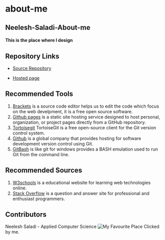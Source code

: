 # about-me
## Neelesh-Saladi-About-me
#### This is the place where I design
## Repository Links
* [Source Repository](https://github.com/neeleshsaladi/about-me/edit/master/README.md)

* [Hosted page]()
## Recommended Tools
1. [Brackets](http://brackets.io/) is a source code editor helps us to edit the code which focus on the web develpment, it is a free open source software. 
2. [Github pages](https://pages.github.com/) is a static site hosting service designed to host personal, organization, or project pages directly from a GitHub repository.
3. [Tortoisegit](https://tortoisegit.org/) TortoiseGit is a free open-source client for the Git version control system.
4. [Github](https://github.com/) is a global company that provides hosting for software development version control using Git.
5. [GitBash](https://git-scm.com/downloads) is like git for windows provides a BASH emulation used to run Git from the command line.
## Recommended Sources
1. [W3schools](https://www.w3schools.com/) is a educational website for learning web technologies online.
2. [Stack Overflow](https://stackoverflow.com/)  is a question and answer site for professional and enthusiast programmers.
## Contributors
Neelesh Saladi - Applied Computer Science
![My Favourite Place](https://lh3.googleusercontent.com/9O36pnIX37ZqNiOmxYMb-T_6UiaNLLbZeLYs0mdBuQuk9Pq_reQcnNQkNsl1HeIXMQmJsOql4pPviSh0zFmTsT6FMCiUnD8I5pvmP0mrxpyNlCz8y9TYgb4llHZp2gTmjUt1KiQTNNf1zkb3xxZEyXFj8-0GZfEsd55QQNbOLdPKguIpeSUgZdHJq55i4qb-tVcqSlLnB0k16gjR60mISEEbDw8xGbKrP_r1auqtwXHKnZe-5riQ9zL8l_ZUlhHYa4ojeyF5-a0dMs7rKWCfuhzkC0yLzCEXjgFeB_N5JRD1b8BGfy9xHXfqMO7CaBr0Rn2vR_ZAWQTVohIQxD2xQH9cNKE_h6Kfpc0bMhGGayIi3vhXnkc1HfXKGafQB8xFIq-PX5cUie3gwMQbF322RWmNqTqJCroMdLJmzYv5JmJn9XdFnSWvRH-QPqrKwtgnG4cNUFM8YuHo7Gh73HF1aK5wkyzCLITF2KmmTA-FJTGfOxGs2KW_TuLRmq7Vk9rePZJaKMfkw0cC4a1-w2qXopkzFhkVZw2hSDBFfEsMqpFROFh2-ZyoKwnibgLdrKr8hFaQapsh29aKp7wmQThXJarJXN-KzOSBPCBf-qK62bXmct6BdhSHDnlOnnXl7_ELIyxXR6mSIqvqILmrq00SWvu7LaYPEpVR1l2TjrO58KKEkHUxZIl9m3w=w1179-h663-no)
Clicked by me.
